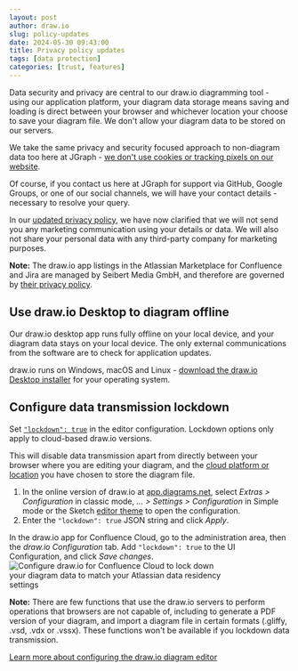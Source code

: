 ```yaml
---
layout: post
author: draw.io
slug: policy-updates
date: 2024-05-30 09:43:00
title: Privacy policy updates
tags: [data protection]
categories: [trust, features]
---
```


Data security and privacy are central to our draw.io diagramming tool - using our application platform, your diagram data storage means saving and loading is direct between your browser and whichever location your choose to save your diagram file. We don't allow your diagram data to be stored on our servers. 

We take the same privacy and security focused approach to non-diagram data too here at JGraph - [we don't use cookies or tracking pixels on our website](/blog/data-protection.html). 

Of course, if you contact us here at JGraph for support via GitHub, Google Groups, or one of our social channels, we will have your contact details - necessary to resolve your query. 

In our [updated privacy policy](https://github.com/jgraph/www.diagrams.net-source/blob/release/trust/index.md), we have now clarified that we will not send you any marketing communication using your details or data. We will also not share your personal data with any third-party company for marketing purposes. 

**Note:** The draw.io app listings in the Atlassian Marketplace for Confluence and Jira are managed by Seibert Media GmbH, and therefore are governed by [their privacy policy](http://seibert.biz/dataprivacy).

## Use draw.io Desktop to diagram offline

Our draw.io desktop app runs fully offline on your local device, and your diagram data stays on your local device. The only external communications from the software are to check for application updates.

draw.io runs on Windows, macOS and Linux - [download the draw.io Desktop installer](https://get.diagrams.net/) for your operating system.

## Configure data transmission lockdown

Set [``"lockdown": true``](/blog/data-governance-lockdown.html) in the editor configuration. Lockdown options only apply to cloud-based draw.io versions.

This will disable data transmission apart from directly between your browser where you are editing your diagram, and the [cloud platform or location](/doc/faq/storage-location-select.html) you have chosen to store the diagram file. 

1. In the online version of draw.io at [app.diagrams.net](https://app.diagrams.net), select _Extras > Configuration_ in classic mode, _... > Settings > Configuration_ in Simple mode or the Sketch [editor theme](/doc/faq/editor-theme-change.html) to open the configuration.
2. Enter the ``"lockdown": true`` JSON string and click _Apply_.

In the draw.io app for Confluence Cloud, go to the administration area, then the _draw.io Configuration_ tab. Add ``"lockdown": true`` to the UI Configuration, and click _Save changes_.
<br /><img src="/assets/img/blog/drawio-confluence-lockdown-config.png" style="width=100%;max-width:400px;height:auto;" alt="Configure draw.io for Confluence Cloud to lock down your diagram data to match your Atlassian data residency settings">

**Note:** There are few functions that use the draw.io servers to perform operations that browsers are not capable of, including to generate a PDF version of your diagram, and import a diagram file in certain formats (.gliffy, .vsd, .vdx or .vssx). These functions won't be available if you lockdown data transmission.

[Learn more about configuring the draw.io diagram editor](/doc/faq/configure-diagram-editor.html)
